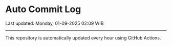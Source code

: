 # Auto Commit Log

Last updated: Monday, 01-09-2025 02:09 WIB

---

This repository is automatically updated every hour using GitHub Actions.
